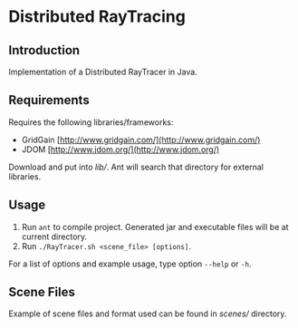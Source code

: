 Distributed RayTracing
======================

Introduction
------------

Implementation of a Distributed RayTracer in Java.

Requirements
------------

Requires the following libraries/frameworks:
 
 * GridGain [http://www.gridgain.com/](http://www.gridgain.com/)
 * JDOM [http://www.jdom.org/](http://www.jdom.org/)
 
Download and put into _lib/_. Ant will search that directory for external libraries.

Usage
-----
 
 1. Run `ant` to compile project. Generated jar and executable files will be at current directory.
 2. Run `./RayTracer.sh <scene_file> [options]`.
 
For a list of options and example usage, type option `--help` or `-h`.

Scene Files
-----------

Example of scene files and format used can be found in _scenes/_ directory.
